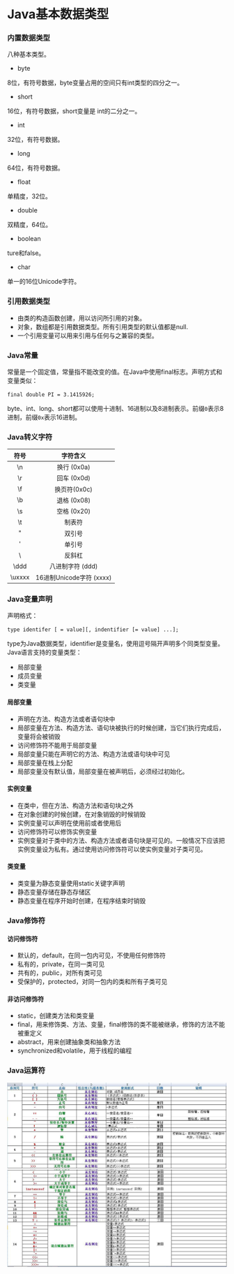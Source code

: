 # Java基本数据类型
### 内置数据类型
八种基本类型。  
- byte

8位，有符号数据，byte变量占用的空间只有int类型的四分之一。
- short

16位，有符号数据，short变量是 int的二分之一。
- int

32位，有符号数据。
- long

64位，有符号数据。
- float

单精度，32位。
- double

双精度，64位。
- boolean

ture和false。
- char

单一的16位Unicode字符。
### 引用数据类型
- 由类的构造函数创建，用以访问所引用的对象。
- 对象，数组都是引用数据类型。所有引用类型的默认值都是null.
- 一个引用变量可以用来引用与任何与之兼容的类型。

### Java常量
常量是一个固定值，常量指不能改变的值。在Java中使用final标志。声明方式和变量类似：
```
final double PI = 3.1415926;
```
byte、int、long、short都可以使用十进制、16进制以及8进制表示。前缀`0`表示8进制，前缀`0x`表示16进制。
### Java转义字符
| 符号 | 字符含义 |
| :-: | :-: |
| \n	| 换行 (0x0a) |
| \r	| 回车 (0x0d) |
| \f	| 换页符(0x0c) |
| \b	| 退格 (0x08) |
|  \s	| 空格 (0x20) |
| \t	| 制表符 |
| \" | 双引号 |
| \'	| 单引号 |
| \\	| 反斜杠 |
| \ddd	| 八进制字符 (ddd) |
| \uxxxx	| 16进制Unicode字符 (xxxx) |
### Java变量声明
声明格式：
```
type identifer [ = value][, indentifier [= value] ...]; 
```
type为Java数据类型，identifier是变量名，使用逗号隔开声明多个同类型变量。
Java语言支持的变量类型：
- 局部变量
- 成员变量
- 类变量

#### 局部变量
- 声明在方法、构造方法或者语句块中
- 局部变量在方法、构造方法、语句块被执行的时候创建，当它们执行完成后，变量将会被销毁
- 访问修饰符不能用于局部变量
- 局部变量只能在声明它的方法、构造方法或语句块中可见
- 局部变量在栈上分配
- 局部变量没有默认值，局部变量在被声明后，必须经过初始化。


#### 实例变量
- 在类中，但在方法、构造方法和语句块之外
- 在对象创建的时候创建，在对象销毁的时候销毁
- 实例变量可以声明在使用前或者使用后
- 访问修饰符可以修饰实例变量
- 实例变量对于类中的方法、构造方法或者语句块是可见的。一般情况下应该把实例变量设为私有。通过使用访问修饰符可以使实例变量对子类可见。

#### 类变量
- 类变量为静态变量使用static关键字声明
- 静态变量存储在静态存储区
- 静态变量在程序开始时创建，在程序结束时销毁

### Java修饰符
#### 访问修饰符
- 默认的，default，在同一包内可见，不使用任何修饰符
- 私有的，private，在同一类可见
- 共有的，public，对所有类可见
- 受保护的，protected，对同一包内的类和所有子类可见


#### 非访问修饰符
- static，创建类方法和类变量
- final，用来修饰类、方法、变量，final修饰的类不能被继承，修饰的方法不能被重定义
- abstract，用来创建抽象类和抽象方法
- synchronized和volatile，用于线程的编程

### Java运算符
![Java运算符01](../img/运算符01.png)
![Java运算符02](../img/运算符02.png)